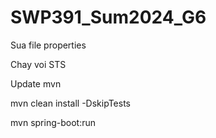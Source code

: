 # SWP391_Sum2024_G6

Sua file properties

Chay voi STS

Update mvn

mvn clean install -DskipTests

mvn spring-boot:run

